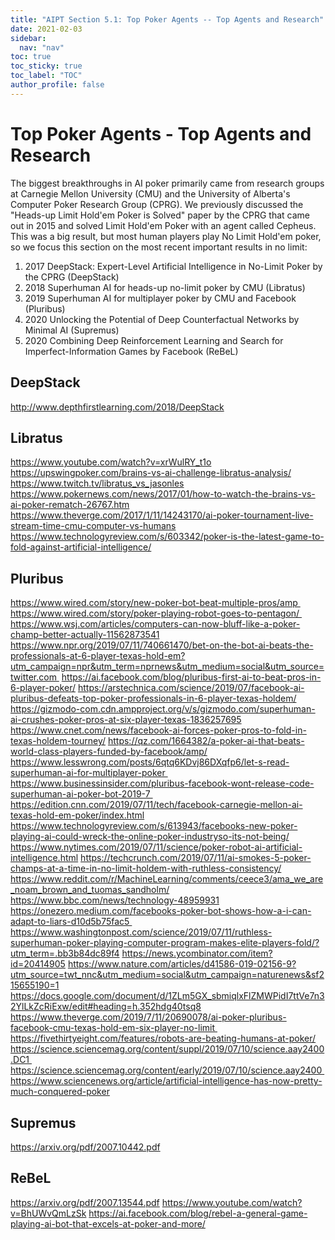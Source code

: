 ```yaml
---
title: "AIPT Section 5.1: Top Poker Agents -- Top Agents and Research"
date: 2021-02-03
sidebar:
  nav: "nav"
toc: true
toc_sticky: true
toc_label: "TOC"
author_profile: false
---
```

# Top Poker Agents - Top Agents and Research
The biggest breakthroughs in AI poker primarily came from research groups at Carnegie Mellon University (CMU) and the University of Alberta's Computer Poker Research Group (CPRG). We previously discussed the "Heads-up Limit Hold'em Poker is Solved" paper by the CPRG that came out in 2015 and solved Limit Hold'em Poker with an agent called Cepheus. This was a big result, but most human players play No Limit Hold'em poker, so we focus this section on the most recent important results in no limit: 

1. 2017 DeepStack: Expert-Level Artificial Intelligence in No-Limit Poker by the CPRG (DeepStack)
2. 2018 Superhuman AI for heads-up no-limit poker by CMU (Libratus)
3. 2019 Superhuman AI for multiplayer poker by CMU and Facebook (Pluribus)
4. 2020 Unlocking the Potential of Deep Counterfactual Networks by Minimal AI (Supremus)
5. 2020 Combining Deep Reinforcement Learning and Search for Imperfect-Information Games by Facebook (ReBeL)

## DeepStack
http://www.depthfirstlearning.com/2018/DeepStack 

## Libratus
https://www.youtube.com/watch?v=xrWulRY_t1o
https://upswingpoker.com/brains-vs-ai-challenge-libratus-analysis/
https://www.twitch.tv/libratus_vs_jasonles
https://www.pokernews.com/news/2017/01/how-to-watch-the-brains-vs-ai-poker-rematch-26767.htm
https://www.theverge.com/2017/1/11/14243170/ai-poker-tournament-live-stream-time-cmu-computer-vs-humans
https://www.technologyreview.com/s/603342/poker-is-the-latest-game-to-fold-against-artificial-intelligence/

## Pluribus
https://www.wired.com/story/new-poker-bot-beat-multiple-pros/amp 
https://www.wired.com/story/poker-playing-robot-goes-to-pentagon/ 
https://www.wsj.com/articles/computers-can-now-bluff-like-a-poker-champ-better-actually-11562873541
https://www.npr.org/2019/07/11/740661470/bet-on-the-bot-ai-beats-the-professionals-at-6-player-texas-hold-em?utm_campaign=npr&utm_term=nprnews&utm_medium=social&utm_source=twitter.com 
https://ai.facebook.com/blog/pluribus-first-ai-to-beat-pros-in-6-player-poker/
https://arstechnica.com/science/2019/07/facebook-ai-pluribus-defeats-top-poker-professionals-in-6-player-texas-holdem/
https://gizmodo-com.cdn.ampproject.org/v/s/gizmodo.com/superhuman-ai-crushes-poker-pros-at-six-player-texas-1836257695
https://www.cnet.com/news/facebook-ai-forces-poker-pros-to-fold-in-texas-holdem-tourney/
https://qz.com/1664382/a-poker-ai-that-beats-world-class-players-funded-by-facebook/amp/
https://www.lesswrong.com/posts/6qtq6KDvj86DXqfp6/let-s-read-superhuman-ai-for-multiplayer-poker 
https://www.businessinsider.com/pluribus-facebook-wont-release-code-superhuman-ai-poker-bot-2019-7 
https://edition.cnn.com/2019/07/11/tech/facebook-carnegie-mellon-ai-texas-hold-em-poker/index.html
https://www.technologyreview.com/s/613943/facebooks-new-poker-playing-ai-could-wreck-the-online-poker-industryso-its-not-being/
https://www.nytimes.com/2019/07/11/science/poker-robot-ai-artificial-intelligence.html
https://techcrunch.com/2019/07/11/ai-smokes-5-poker-champs-at-a-time-in-no-limit-holdem-with-ruthless-consistency/
https://www.reddit.com/r/MachineLearning/comments/ceece3/ama_we_are_noam_brown_and_tuomas_sandholm/
https://www.bbc.com/news/technology-48959931
https://onezero.medium.com/facebooks-poker-bot-shows-how-a-i-can-adapt-to-liars-d10d5b75fac5 
https://www.washingtonpost.com/science/2019/07/11/ruthless-superhuman-poker-playing-computer-program-makes-elite-players-fold/?utm_term=.bb3b84dc89f4
https://news.ycombinator.com/item?id=20414905
https://www.nature.com/articles/d41586-019-02156-9?utm_source=twt_nnc&utm_medium=social&utm_campaign=naturenews&sf215655190=1
https://docs.google.com/document/d/1ZLm5GX_sbmiqlxFlZMWPidI7ttVe7n32YlLkZcRiExw/edit#heading=h.352hdg40tsq8
https://www.theverge.com/2019/7/11/20690078/ai-poker-pluribus-facebook-cmu-texas-hold-em-six-player-no-limit 
https://fivethirtyeight.com/features/robots-are-beating-humans-at-poker/
https://science.sciencemag.org/content/suppl/2019/07/10/science.aay2400.DC1 
https://science.sciencemag.org/content/early/2019/07/10/science.aay2400 
https://www.sciencenews.org/article/artificial-intelligence-has-now-pretty-much-conquered-poker

## Supremus
https://arxiv.org/pdf/2007.10442.pdf 

## ReBeL
https://arxiv.org/pdf/2007.13544.pdf 
https://www.youtube.com/watch?v=BhUWvQmLzSk 
https://ai.facebook.com/blog/rebel-a-general-game-playing-ai-bot-that-excels-at-poker-and-more/
